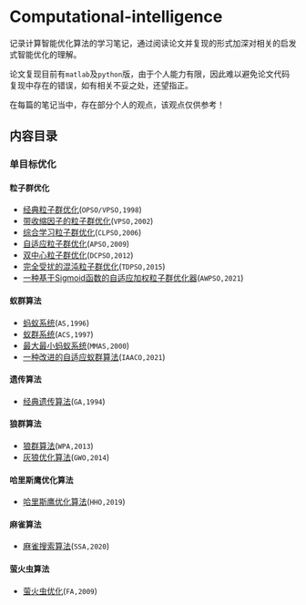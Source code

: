 # Computational-intelligence

记录计算智能优化算法的学习笔记，通过阅读论文并复现的形式加深对相关的启发式智能优化的理解。

论文复现目前有```matlab```及```python```版，由于个人能力有限，因此难以避免论文代码复现中存在的错误，如有相关不妥之处，还望指正。

在每篇的笔记当中，存在部分个人的观点，该观点仅供参考！

## 内容目录

### 单目标优化

#### 粒子群优化

- [经典粒子群优化](粒子群优化算法/经典粒子群优化/粒子群优化一.md)(`OPSO/VPSO,1998`)
- [带收缩因子的粒子群优化](粒子群优化算法/带收缩因子的粒子群优化/一种使用收缩因子的粒子群优化算法.md)(`VPSO,2002`)
- [综合学习粒子群优化](粒子群优化算法/综合学习粒子群优化/综合学习粒子群优化算法.md)(`CLPSO,2006`)
- [自适应粒子群优化](粒子群优化算法/自适应粒子群优化/自适应粒子群优化算法.md)(`APSO,2009`)
- [双中心粒子群优化](粒子群优化算法/双中心粒子群优化/双中心粒子群优化.md)(`DCPSO,2012`)
- [完全受扰的混沌粒子群优化](粒子群优化算法/完全受扰粒子群优化/完全受扰的混沌粒子群优化算法.md)(`TDPSO,2015`)
- [一种基于Sigmoid函数的自适应加权粒子群优化器](粒子群优化算法/一种新的基于Sigmoid函数的自适应加权粒子群优化器/一种基于Sigmoid函数的自适应加权粒子群优化器.md)(`AWPSO,2021`)

#### 蚁群算法

- [蚂蚁系统](蚁群优化算法/蚂蚁系统/蚂蚁系统.md)(`AS,1996`)
- [蚁群系统](蚁群优化算法/蚁群系统/蚁群系统.md)(`ACS,1997`)
- [最大最小蚂蚁系统](蚁群优化算法/最大最小蚂蚁系统/最大最小蚂蚁系统.md)(`MMAS,2000`)
- [一种改进的自适应蚁群算法](蚁群优化算法/一种改进的自适应蚁群算法/一种改进的自适应蚁群算法.md)(`IAACO,2021`)

#### 遗传算法

- [经典遗传算法](遗传算法/经典遗传算法-GA/经典遗传算法-GA.md)(`GA,1994`)

#### 狼群算法

- [狼群算法](狼群算法/狼群算法/狼群算法.md)(`WPA,2013`)
- [灰狼优化算法](狼群算法/灰狼优化算法/灰狼优化算法.md)(`GWO,2014`)

#### 哈里斯鹰优化算法

- [哈里斯鹰优化算法](哈里斯鹰优化算法/哈里斯鹰优化算法(HHO)/哈里斯鹰优化算法.md)(`HHO,2019`)

#### 麻雀算法

- [麻雀搜索算法](麻雀搜索算法/麻雀搜索算法SSA/麻雀搜索算法.md)(`SSA,2020`)

#### 萤火虫算法

- [萤火虫优化](萤火虫算法/萤火虫优化FA/萤火虫算法.md)(`FA,2009`)
